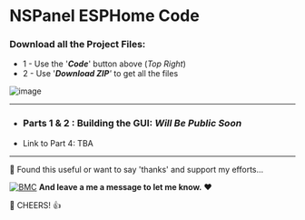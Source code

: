 # NSPanel ESPHome Code

### Download all the Project Files:
* 1 - Use the '***Code***' button above (_Top Right_)
* 2 - Use '***Download ZIP**'* to get all the files

![image](https://user-images.githubusercontent.com/51385971/162554891-85de1ddb-0614-4771-9911-e5eb020f0811.png)
___
* ### Parts 1 & 2 : Building the GUI: _Will Be Public Soon_
* Link to Part 4: TBA
___

🎁 Found this useful or want to say 'thanks' and support my efforts...

[![BMC](https://www.buymeacoffee.com/assets/img/custom_images/white_img.png)](https://www.buymeacoffee.com/3ative) **And leave a me a message to let me know.**  ❤

🍺 CHEERS! 👍

